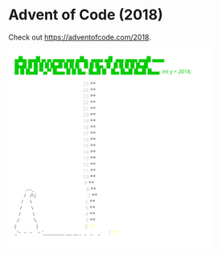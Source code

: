
# Advent of Code (2018)
Check out https://adventofcode.com/2018.
     
<a href="https://adventofcode.com/2018"><img src="calendar.svg" width="80%" /></a>
                
